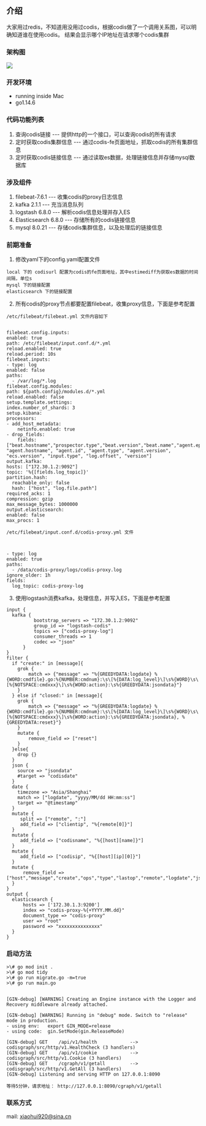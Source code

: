 ## 介绍
大家用过redis，不知道用没用过codis，根据codis做了一个调用关系图，可以明确知道谁在使用codis。
结果会显示哪个IP地址在请求哪个codis集群

### 架构图
![](https://github.com/lightsre/codisgraph/blob/master/screenshots/codisgraph-framework.png)

### 开发环境

- running inside Mac
- go1.14.6

### 代码功能列表
1. 查询codis链接 --- 提供http的一个接口，可以查询codis的所有请求
2. 定时获取codis集群信息 --- 通过codis-fe页面地址，抓取codis的所有集群信息
3. 定时获取codis链接信息 --- 通过读取es数据，处理链接信息并存储mysql数据库

### 涉及组件
1. filebeat-7.6.1 --- 收集codis的proxy日志信息
2. kafka 2.1.1 --- 充当消息队列
3. logstash 6.8.0 --- 解析codis信息处理并存入ES
4. Elasticsearch 6.8.0 --- 存储所有的codis链接信息
5. mysql 8.0.21 --- 存储codis集群信息，以及处理后的链接信息

### 前期准备
1. 修改yaml下的config.yaml配置文件
  ```
local 下的 codisurl 配置为codis的fe页面地址，其中estimediff为获取es数据的时间间隔，单位s
mysql 下的链接配置
elasticsearch 下的链接配置
  ```

2. 所有codis的proxy节点都要配置filebeat，收集proxy信息，下面是参考配置

  ```
/etc/filebeat/filebeat.yml 文件内容如下


filebeat.config.inputs:
  enabled: true
  path: /etc/filebeat/input.conf.d/*.yml
  reload.enabled: true
  reload.period: 10s
filebeat.inputs:
- type: log
  enabled: false
  paths:
    - /var/log/*.log
filebeat.config.modules:
  path: ${path.config}/modules.d/*.yml
  reload.enabled: false
setup.template.settings:
  index.number_of_shards: 3
setup.kibana:
processors:
  - add_host_metadata:
      netinfo.enabled: true
  - drop_fields:
      fields: ["beat.hostname","prospector.type","beat.version","beat.name","agent.ephemeral_id", "agent.hostname", "agent.id", "agent.type", "agent.version", "ecs.version", "input.type", "log.offset", "version"]
output.kafka:
  hosts: ["172.30.1.2:9092"]
  topic: '%{[fields.log_topic]}'
  partition.hash:
    reachable_only: false
    hash: ["host", "log.file.path"]
  required_acks: 1
  compression: gzip
  max_message_bytes: 1000000
output.elasticsearch:
  enabled: false
max_procs: 1
  ```

  ```
/etc/filebeat/input.conf.d/codis-proxy.yml 文件



- type: log
  enabled: true
  paths:
    - /data/codis-proxy/logs/codis-proxy.log
  ignore_older: 1h
  fields:
    log_topic: codis-proxy-log
  ```

3. 使用logstash消费kafka，处理信息，并写入ES，下面是参考配置
  ```
input {
    kafka {
            bootstrap_servers => "172.30.1.2:9092"
            group_id => "logstash-codis"
            topics => ["codis-proxy-log"]
            consumer_threads => 1
            codec => "json"
        }
}
filter {
    if "create:" in [message]{
      grok {
          match => {"message" => "%{GREEDYDATA:logdate} %{WORD:cmdfile}.go:%{NUMBER:cmdnum}:\s\[%{DATA:log_level}\]\s%{WORD}\s\[%{NOTSPACE:cmdxxx}\]\s%{WORD:action}:\s%{GREEDYDATA:jsondata}"}
      }
    } else if "closed:" in [message]{
      grok {
          match => {"message" => "%{GREEDYDATA:logdate} %{WORD:cmdfile}.go:%{NUMBER:cmdnum}:\s\[%{DATA:log_level}\]\s%{WORD}\s\[%{NOTSPACE:cmdxxx}\]\s%{WORD:action}:\s%{GREEDYDATA:jsondata}, %{GREEDYDATA:reset}"}
      }
      mutate {
          remove_field => ["reset"]
      }
    }else{
      drop {}
    }
    json {
      source => "jsondata"
      #target => "codisdate"
    }
    date {
      timezone => "Asia/Shanghai"
      match => ["logdate", "yyyy/MM/dd HH:mm:ss"]
      target => "@timestamp"
    }
    mutate {
       split => ["remote", ":"]
       add_field => ["clientip", "%{remote[0]}"]
    }
    mutate {
       add_field => ["codisname", "%{[host][name]}"]
    }
    mutate {
       add_field => ["codisip", "%{[host][ip][0]}"]
    }
    mutate {
        remove_field => ["host","message","create","ops","type","lastop","remote","logdate","jsondata","log_level","cmdfile","cmdxxx","cmdnum"]
    }
}
output {
    elasticsearch {
        hosts => ['172.30.1.3:9200']
        index => "codis-proxy-%{+YYYY.MM.dd}"
        document_type => "codis-proxy"
        user => "root"
        password => "xxxxxxxxxxxxxxx"
    }
}
  ```

### 启动方法
  ```
>\# go mod init . 
>\# go mod tidy
>\# go run migrate.go -m=true
>\# go run main.go


[GIN-debug] [WARNING] Creating an Engine instance with the Logger and Recovery middleware already attached.

[GIN-debug] [WARNING] Running in "debug" mode. Switch to "release" mode in production.
 - using env:	export GIN_MODE=release
 - using code:	gin.SetMode(gin.ReleaseMode)

[GIN-debug] GET    /api/v1/health            --> codisgraph/src/http/v1.HealthCheck (3 handlers)
[GIN-debug] GET    /api/v1/cookie            --> codisgraph/src/http/v1.Cookie (3 handlers)
[GIN-debug] GET    /cgraph/v1/getall         --> codisgraph/src/http/v1.GetAll (3 handlers)
[GIN-debug] Listening and serving HTTP on 127.0.0.1:8090

等待5分钟，请求地址： http://127.0.0.1:8090/cgraph/v1/getall    
  ```

### 联系方式
mail: xiaohui920@sina.cn
